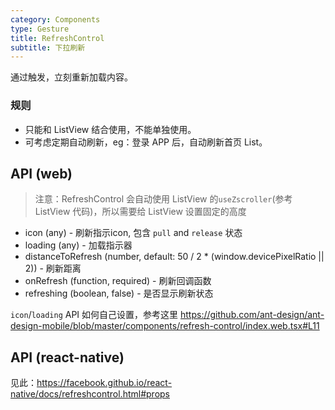 ```yaml
---
category: Components
type: Gesture
title: RefreshControl
subtitle: 下拉刷新
---
```


通过触发，立刻重新加载内容。

### 规则
- 只能和 ListView 结合使用，不能单独使用。
- 可考虑定期自动刷新，eg：登录 APP 后，自动刷新首页 List。


## API (web)

> 注意：RefreshControl 会自动使用 ListView 的`useZscroller`(参考 ListView 代码)，所以需要给 ListView 设置固定的高度

- icon (any) - 刷新指示icon, 包含 `pull` and `release` 状态
- loading (any) - 加载指示器
- distanceToRefresh (number, default: 50 / 2 * (window.devicePixelRatio || 2)) - 刷新距离
- onRefresh (function, required) - 刷新回调函数
- refreshing (boolean, false) - 是否显示刷新状态

`icon`/`loading` API 如何自己设置，参考这里 https://github.com/ant-design/ant-design-mobile/blob/master/components/refresh-control/index.web.tsx#L11

## API (react-native)
见此：https://facebook.github.io/react-native/docs/refreshcontrol.html#props
